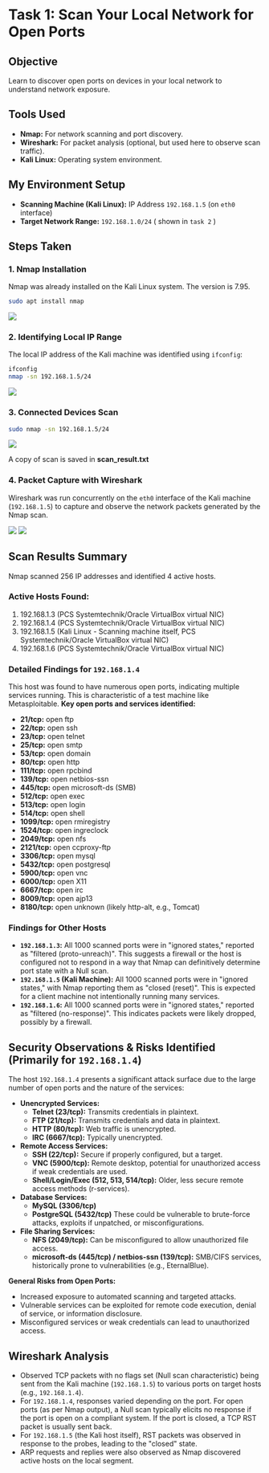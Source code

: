 
# Task 1: Scan Your Local Network for Open Ports

## Objective
Learn to discover open ports on devices in your local network to understand network exposure.

## Tools Used
*   **Nmap:** For network scanning and port discovery.
*   **Wireshark:** For packet analysis (optional, but used here to observe scan traffic).
*   **Kali Linux:** Operating system environment.

## My Environment Setup
*   **Scanning Machine (Kali Linux):** IP Address `192.168.1.5` (on `eth0` interface)
*   **Target Network Range:** `192.168.1.0/24` ( shown in `task 2` )

## Steps Taken

### 1. Nmap Installation
Nmap was already installed on the Kali Linux system. The version is 7.95.
```bash
sudo apt install nmap
```
<img src="/Task 1 Scan Your Local Network for Open Ports//Images/Image1.png">

### 2. Identifying Local IP Range
The local IP address of the Kali machine was identified using `ifconfig`:
```bash
ifconfig
nmap -sn 192.168.1.5/24
```
<img src="/Task 1 Scan Your Local Network for Open Ports//Images/Image2.png">

### 3.  Connected Devices Scan

```bash
sudo nmap -sn 192.168.1.5/24
```

<img src="/Task 1 Scan Your Local Network for Open Ports//Images/Image3.png">

A copy of scan is saved in **scan_result.txt**

### 4. Packet Capture with Wireshark
Wireshark was run concurrently on the `eth0` interface of the Kali machine (`192.168.1.5`) to capture and observe the network packets generated by the Nmap scan.

<img src="/Task 1 Scan Your Local Network for Open Ports//Images/Image4.png">
<img src="/Task 1 Scan Your Local Network for Open Ports/Images/Image5.png">

## Scan Results Summary

Nmap scanned 256 IP addresses and identified 4 active hosts.

### Active Hosts Found:
1. 192.168.1.3 (PCS Systemtechnik/Oracle VirtualBox virtual NIC)
2. 192.168.1.4 (PCS Systemtechnik/Oracle VirtualBox virtual NIC)
3. 192.168.1.5 (Kali Linux - Scanning machine itself, PCS Systemtechnik/Oracle VirtualBox virtual NIC)
4. 192.168.1.6 (PCS Systemtechnik/Oracle VirtualBox virtual NIC)

### Detailed Findings for `192.168.1.4`
This host was found to have numerous open ports, indicating multiple services running. This is characteristic of a test machine like Metasploitable.
**Key open ports and services identified:**
*   **21/tcp:** open ftp
*   **22/tcp:** open ssh
*   **23/tcp:** open telnet
*   **25/tcp:** open smtp
*   **53/tcp:** open domain
*   **80/tcp:** open http
*   **111/tcp:** open rpcbind
*   **139/tcp:** open netbios-ssn
*   **445/tcp:** open microsoft-ds (SMB)
*   **512/tcp:** open exec
*   **513/tcp:** open login
*   **514/tcp:** open shell
*   **1099/tcp:** open rmiregistry
*   **1524/tcp:** open ingreclock
*   **2049/tcp:** open nfs
*   **2121/tcp:** open ccproxy-ftp
*   **3306/tcp:** open mysql
*   **5432/tcp:** open postgresql
*   **5900/tcp:** open vnc
*   **6000/tcp:** open X11
*   **6667/tcp:** open irc
*   **8009/tcp:** open ajp13
*   **8180/tcp:** open unknown (likely http-alt, e.g., Tomcat)

### Findings for Other Hosts
*   **`192.168.1.3`:** All 1000 scanned ports were in "ignored states," reported as "filtered (proto-unreach)". This suggests a firewall or the host is configured not to respond in a way that Nmap can definitively determine port state with a Null scan.
*   **`192.168.1.5` (Kali Machine):** All 1000 scanned ports were in "ignored states," with Nmap reporting them as "closed (reset)". This is expected for a client machine not intentionally running many services.
*   **`192.168.1.6`:** All 1000 scanned ports were in "ignored states," reported as "filtered (no-response)". This indicates packets were likely dropped, possibly by a firewall.

## Security Observations & Risks Identified (Primarily for `192.168.1.4`)

The host `192.168.1.4` presents a significant attack surface due to the large number of open ports and the nature of the services:

*   **Unencrypted Services:**
    *   **Telnet (23/tcp):** Transmits credentials in plaintext.
    *   **FTP (21/tcp):** Transmits credentials and data in plaintext.
    *   **HTTP (80/tcp):** Web traffic is unencrypted.
    *   **IRC (6667/tcp):** Typically unencrypted.
*   **Remote Access Services:**
    *   **SSH (22/tcp):** Secure if properly configured, but a target.
    *   **VNC (5900/tcp):** Remote desktop, potential for unauthorized access if weak credentials are used.
    *   **Shell/Login/Exec (512, 513, 514/tcp):** Older, less secure remote access methods (r-services).
*   **Database Services:**
    *   **MySQL (3306/tcp)**
    *   **PostgreSQL (5432/tcp)**
    These could be vulnerable to brute-force attacks, exploits if unpatched, or misconfigurations.
*   **File Sharing Services:**
    *   **NFS (2049/tcp):** Can be misconfigured to allow unauthorized file access.
    *   **microsoft-ds (445/tcp) / netbios-ssn (139/tcp):** SMB/CIFS services, historically prone to vulnerabilities (e.g., EternalBlue).


**General Risks from Open Ports:**
*   Increased exposure to automated scanning and targeted attacks.
*   Vulnerable services can be exploited for remote code execution, denial of service, or information disclosure.
*   Misconfigured services or weak credentials can lead to unauthorized access.

## Wireshark Analysis

*   Observed TCP packets with no flags set (Null scan characteristic) being sent from the Kali machine (`192.168.1.5`) to various ports on target hosts (e.g., `192.168.1.4`).
*   For `192.168.1.4`, responses varied depending on the port. For open ports (as per Nmap output), a Null scan typically elicits no response if the port is open on a compliant system. If the port is closed, a TCP RST packet is usually sent back.
*   For `192.168.1.5` (the Kali host itself), RST packets was observed in response to the probes, leading to the "closed" state.
*   ARP requests and replies were also observed as Nmap discovered active hosts on the local segment.